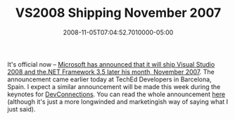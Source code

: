 ﻿---
title: VS2008 Shipping November 2007
date: "2008-11-05T07:04:52.7010000-05:00"
description: It's official now – [Microsoft has announced that it will ship
featuredImage: img/vs2008-shipping-november-2007-featured.png
---

It's official now – [Microsoft has announced that it will ship Visual Studio 2008 and the.NET Framework 3.5 later his month, November 2007](http://www.microsoft.com/presspass/press/2007/nov07/11-05TechEdDevelopersPR.mspx). The announcement came earlier today at TechEd Developers in Barcelona, Spain. I expect a similar announcement will be made this week during the keynotes for [DevConnections](http://aspadvice.com/blogs/devconnections). You can read the whole announcement [here](http://www.microsoft.com/presspass/press/2007/nov07/11-05TechEdDevelopersPR.mspx) (although it's just a more longwinded and marketingish way of saying what I just said).


